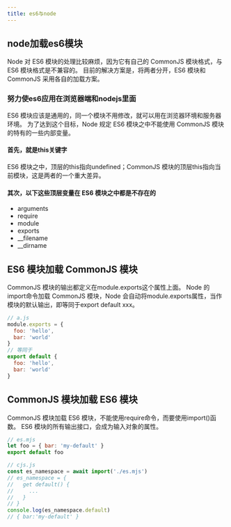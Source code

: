 ```yaml
---
title: es6与node
---
```


## node加载es6模块

Node 对 ES6 模块的处理比较麻烦，因为它有自己的 CommonJS 模块格式，与 ES6 模块格式是不兼容的。
目前的解决方案是，将两者分开，ES6 模块和 CommonJS 采用各自的加载方案。

### 努力使es6应用在浏览器端和nodejs里面

ES6 模块应该是通用的，同一个模块不用修改，就可以用在浏览器环境和服务器环境。
为了达到这个目标，Node 规定 ES6 模块之中不能使用 CommonJS 模块的特有的一些内部变量。

#### 首先，就是this关键字

ES6 模块之中，顶层的this指向undefined；CommonJS 模块的顶层this指向当前模块，这是两者的一个重大差异。

#### 其次，以下这些**顶层变量**在 ES6 模块之中都是不存在的

- arguments
- require
- module
- exports
- __filename
- __dirname

## ES6 模块加载 CommonJS 模块

CommonJS 模块的输出都定义在module.exports这个属性上面。
Node 的import命令加载 CommonJS 模块，Node 会自动将module.exports属性，当作模块的默认输出，即等同于export default xxx。

```javascript
// a.js
module.exports = {
  foo: 'hello',
  bar: 'world'
}
// 等同于
export default {
  foo: 'hello',
  bar: 'world'
}
```

## CommonJS 模块加载 ES6 模块

CommonJS 模块加载 ES6 模块，不能使用require命令，而要使用import()函数。
ES6 模块的所有输出接口，会成为输入对象的属性。

```javascript
// es.mjs
let foo = { bar: 'my-default' }
export default foo

// cjs.js
const es_namespace = await import('./es.mjs')
// es_namespace = {
//   get default() {
//     ...
//   }
// }
console.log(es_namespace.default)
// { bar:'my-default' }
```
